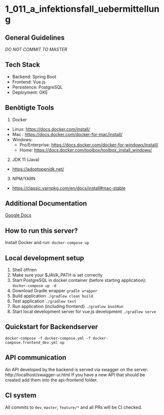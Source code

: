 # 1_011_a_infektionsfall_uebermittellung

## General Guidelines
_DO NOT COMMIT TO MASTER_ 

## Tech Stack
 - Backend: Spring Boot
 - Frontend: Vue.js
 - Persistence: PostgreSQL
 - Deployment: GKE
 
## Benötigte Tools
1. Docker
  - Linux: https://docs.docker.com/install/
  - Mac : https://docs.docker.com/docker-for-mac/install/
  - Windows:
    - Pro/Enterprise: https://docs.docker.com/docker-for-windows/install/
    - Home: https://docs.docker.com/toolbox/toolbox_install_windows/
2. JDK 11 (Java)
  - https://adoptopenjdk.net/ 
3. NPM/YARN
  - https://classic.yarnpkg.com/en/docs/install#mac-stable 

## Additional Documentation
[Google Docs](https://docs.google.com/document/d/1nEf7WGs6BJ9qcHcuUoVzV1i01kIPH0ENQihb6B7yiI4/edit?usp=sharing)
## How to run this server?
Install Docker and run: `docker-compose up`

## Local development setup
1. Shell öffnen 
1. Make sure your $JAVA_PATH is set correctly
1. Start PostgreSQL in docker container (before starting application): 
```docker-compose up -d ```
1. Download Gradle wrapper
```gradle wrapper```
1. Build application
```./gradlew clean build```
1. Test application
```./gradlew test```
1. Run application (including frontend) 
```./gradlew bootRun```
1. Start local development server for vue.js development
```./gradlew serve```
## Quickstart for Backendserver
```docker-compose -f docker-compose.yml -f docker-compose.frontend_dev.yml up ```

## API communication

An API developed by the backend is served via swagger on the server: http://localhost/swagger-ui.html
If you have a new API that should be created add them into the api-frontend folder.

## CI system
All commits to `dev`, `master`, `feature/*` and all PRs will be CI checked.
